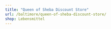 ```yaml
---
title: "Queen of Sheba Discount Store"
url: /baltimore/queen-of-sheba-discount-store/
shop: Lebensmittel
---
```

